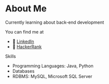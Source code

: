 # About Me

Currently learning about back-end development

You can find me at
- 👤 [LinkedIn](https://www.linkedin.com/in/thiolivrr/)
- 👾 [HackerRank](https://www.hackerrank.com/oliveirathiago11)

Skills
- Programming Languages: Java, Python
- Databases
- RDBMS: MySQL, Microsoft SQL Server

